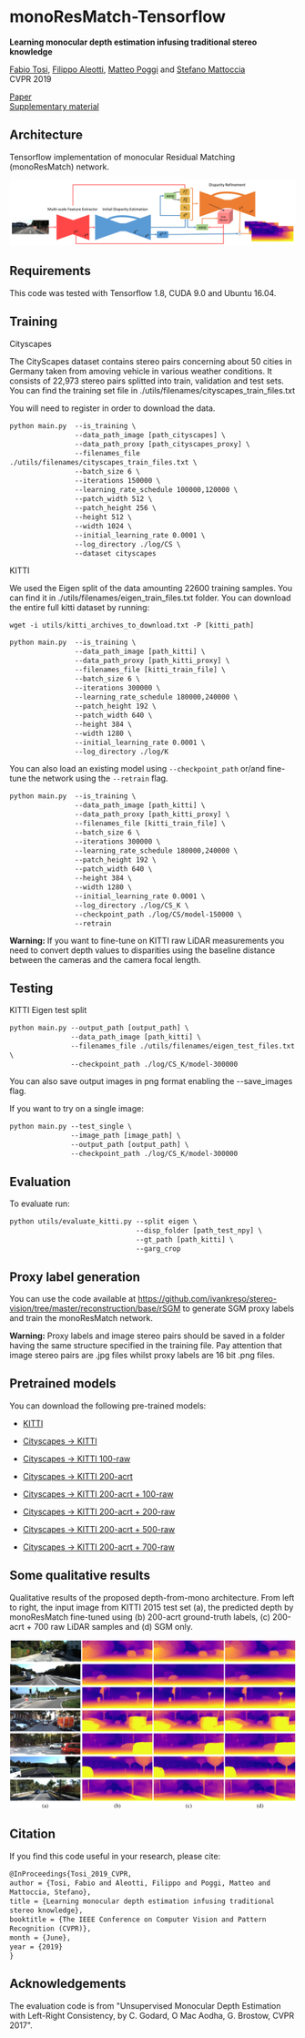 # monoResMatch-Tensorflow
**Learning monocular depth estimation infusing traditional stereo knowledge**

[Fabio Tosi](https://vision.disi.unibo.it/~ftosi/), [Filippo Aleotti](https://vision.disi.unibo.it/~faleotti/), [Matteo Poggi](https://vision.disi.unibo.it/~mpoggi/) and [Stefano Mattoccia](https://vision.disi.unibo.it/~smatt/Site/Home.html)   
CVPR 2019


[Paper](https://vision.disi.unibo.it/~ftosi/papers/monoResMatch.pdf)   
[Supplementary material](https://vision.disi.unibo.it/~ftosi/papers/monoResMatch_supp.pdf)   

## Architecture
Tensorflow implementation of monocular Residual Matching (monoResMatch) network.

![Alt text](./images/architecture.png?raw=true "architecture")


## Requirements
This code was tested with Tensorflow 1.8, CUDA 9.0 and Ubuntu 16.04. 


## Training

Cityscapes

The CityScapes dataset contains stereo pairs concerning about 50 cities in Germany taken from amoving vehicle in various weather conditions. It consists
of 22,973 stereo pairs splitted into train, validation and test sets. You can find the training set file in ./utils/filenames/cityscapes_train_files.txt 

You will need to register in order to download the data. 

```shell
python main.py  --is_training \
                --data_path_image [path_cityscapes] \
                --data_path_proxy [path_cityscapes_proxy] \
                --filenames_file ./utils/filenames/cityscapes_train_files.txt \
                --batch_size 6 \
                --iterations 150000 \
                --learning_rate_schedule 100000,120000 \
                --patch_width 512 \
                --patch_height 256 \ 
                --height 512 \ 
                --width 1024 \ 
                --initial_learning_rate 0.0001 \ 
                --log_directory ./log/CS \ 
                --dataset cityscapes
```


KITTI

We used the Eigen split of the data amounting 22600 training samples. You can find it in ./utils/filenames/eigen_train_files.txt folder.
You can download the entire full kitti dataset by running:
```shell
wget -i utils/kitti_archives_to_download.txt -P [kitti_path]
```

```shell
python main.py  --is_training \
                --data_path_image [path_kitti] \ 
                --data_path_proxy [path_kitti_proxy] \
                --filenames_file [kitti_train_file] \
                --batch_size 6 \ 
                --iterations 300000 \
                --learning_rate_schedule 180000,240000 \
                --patch_height 192 \ 
                --patch_width 640 \ 
                --height 384 \ 
                --width 1280 \ 
                --initial_learning_rate 0.0001 \ 
                --log_directory ./log/K 
```

You can also load an existing model using ``` --checkpoint_path ``` or/and fine-tune the network using the ``` --retrain ``` flag.

```shell
python main.py  --is_training \
                --data_path_image [path_kitti] \ 
                --data_path_proxy [path_kitti_proxy] \
                --filenames_file [kitti_train_file] \
                --batch_size 6 \ 
                --iterations 300000 \
                --learning_rate_schedule 180000,240000 \
                --patch_height 192 \ 
                --patch_width 640 \ 
                --height 384 \ 
                --width 1280 \ 
                --initial_learning_rate 0.0001 \ 
                --log_directory ./log/CS_K \ 
                --checkpoint_path ./log/CS/model-150000 \
                --retrain
```

**Warning:** If you want to fine-tune on KITTI raw LiDAR measurements you need to convert depth values to disparities using the baseline distance between the cameras and the camera focal length. 

## Testing

KITTI Eigen test split
```shell
python main.py --output_path [output_path] \ 
               --data_path_image [path_kitti] \
               --filenames_file ./utils/filenames/eigen_test_files.txt \
               --checkpoint_path ./log/CS_K/model-300000
```
You can also save output images in png format enabling the --save_images flag. 

If you want to try on a single image:

```shell
python main.py --test_single \
               --image_path [image_path] \
               --output_path [output_path] \ 
               --checkpoint_path ./log/CS_K/model-300000
```
## Evaluation

To evaluate run:

```shell
python utils/evaluate_kitti.py --split eigen \
                               --disp_folder [path_test_npy] \
                               --gt_path [path_kitti] \ 
                               --garg_crop
```

## Proxy label generation

You can use the code available at https://github.com/ivankreso/stereo-vision/tree/master/reconstruction/base/rSGM to generate SGM proxy labels and train the monoResMatch network. 

**Warning:** Proxy labels and image stereo pairs should be saved in a folder having the same structure specified in the training file. Pay attention that image stereo pairs are .jpg files whilst proxy labels are 16 bit .png files. 



## Pretrained models

You can download the following pre-trained models:


* [KITTI](https://drive.google.com/open?id=1Uw8nKX-0J3D0y8XN9wMN3lzgx9rGpdTy)

* [Cityscapes -> KITTI](https://drive.google.com/open?id=1kM_HGcIug_a4CczYHidXvpoUFuqnLozN)

* [Cityscapes -> KITTI 100-raw](https://drive.google.com/open?id=1hMf7e3Nl709SMzH1DoKAfOt4_dAgcrhw)

* [Cityscapes -> KITTI 200-acrt](https://drive.google.com/open?id=1SxZH4TJpx7WCdearGHuWfui_DCmRbK6n)

* [Cityscapes -> KITTI 200-acrt + 100-raw](https://drive.google.com/open?id=1PDkpgvQjKL4DefU02LcZlUmDlMZRlW0i)

* [Cityscapes -> KITTI 200-acrt + 200-raw](https://drive.google.com/open?id=10idprVLQmrcEJWNq9ea95UvPhow1Azb2)

* [Cityscapes -> KITTI 200-acrt + 500-raw](https://drive.google.com/open?id=1C_Due2smrC1S8qZV6azLCoQY2tWO_aW0)

* [Cityscapes -> KITTI 200-acrt + 700-raw](https://drive.google.com/open?id=1jNVCOvbhjW6HhH5h7fK2p3RKrDH868D7)


## Some qualitative results
Qualitative results of the proposed depth-from-mono architecture. From left to right, the input image from KITTI 2015 test set (a), the predicted depth by monoResMatch fine-tuned using (b) 200-acrt ground-truth labels, (c) 200-acrt + 700 raw LiDAR samples and (d) SGM only.


![Alt text](./images/qualitative.png?raw=true "supplementary")


## Citation
If you find this code useful in your research, please cite:

```shell
@InProceedings{Tosi_2019_CVPR,
author = {Tosi, Fabio and Aleotti, Filippo and Poggi, Matteo and Mattoccia, Stefano},
title = {Learning monocular depth estimation infusing traditional stereo knowledge},
booktitle = {The IEEE Conference on Computer Vision and Pattern Recognition (CVPR)},
month = {June},
year = {2019}
}
```

## Acknowledgements

The evaluation code is from "Unsupervised Monocular Depth Estimation with Left-Right Consistency, by C. Godard, O Mac Aodha, G. Brostow, CVPR 2017".

